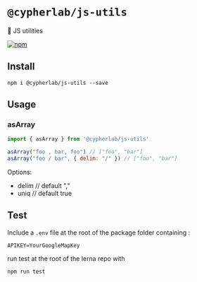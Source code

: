 # `@cypherlab/js-utils`


🔧 JS utilities

<a href="https://www.npmjs.com/package/@cypherlab/js-utils">
  <img alt="npm" src="https://img.shields.io/npm/v/@cypherlab/js-utils">
</a>

## Install
```
npm i @cypherlab/js-utils --save
```


## Usage

### asArray

```js
import { asArray } from '@cypherlab/js-utils'

asArray("foo , bar, foo") // ["foo", "bar"]
asArray("foo / bar", { delim: "/" }) // ["foo", "bar"]
```

Options:

 - delim // default ","
 - uniq // default true

## Test

Include a `.env` file at the root of the package folder containing :
```
APIKEY=YourGoogleMapKey
```

run test at the root of the lerna repo with
```
npm run test
```

